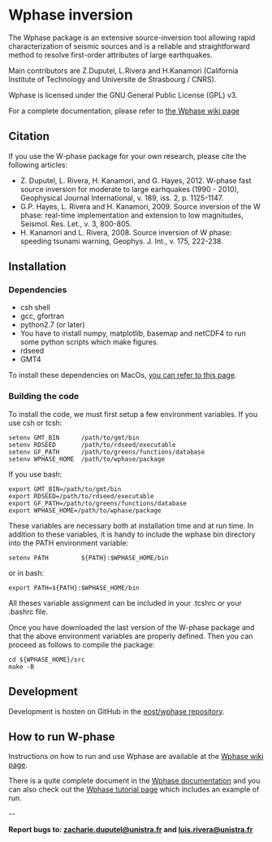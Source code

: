 # Wphase inversion 

The Wphase package is an extensive source-inversion tool allowing rapid characterization of seismic sources and is a reliable and straightforward method to resolve first-order attributes of large earthquakes.   

Main contributors are Z.Duputel, L.Rivera and H.Kanamori (California Institute of Technology and Universite de Strasbourg / CNRS).

Wphase is licensed under the GNU General Public License (GPL) v3.

For a complete documentation, please refer to [the Wphase wiki page](http://wphase.unistra.fr/wiki/doku.php/wphase)

## Citation

If you use the W-phase package for your own research, please cite the following articles:

* Z. Duputel, L. Rivera, H. Kanamori, and G. Hayes, 2012. W-phase fast source inversion for moderate to large earhquakes (1990 - 2010), Geophysical Journal International, v. 189, iss. 2, p. 1125-1147.
* G.P. Hayes, L. Rivera   and H. Kanamori, 2009. Source inversion of the W phase: real-time implementation and extension to low magnitudes, Seismol. Res. Let., v. 3, 800-805.
* H. Kanamori and L. Rivera, 2008. Source inversion of W phase: speeding tsunami warning, Geophys. J. Int., v. 175, 222-238.

## Installation

### Dependencies
* csh shell
* gcc, gfortran
* python2.7 (or later)
* You have to install numpy, matplotlib, basemap and netCDF4 to run some python scripts which make figures.
* rdseed
* GMT4

To install these dependencies on MacOs, [you can refer to this page](http://wphase.unistra.fr/wiki/doku.php/wphase:macos).

### Building the code

To install the code, we must first setup a few environment variables. If you use csh or tcsh:

```
setenv GMT_BIN      /path/to/gmt/bin
setenv RDSEED       /path/to/rdseed/executable
setenv GF_PATH      /path/to/greens/functions/database
setenv WPHASE_HOME  /path/to/wphase/package
```

If you use bash:

```
export GMT_BIN=/path/to/gmt/bin
export RDSEED=/path/to/rdseed/executable
export GF_PATH=/path/to/greens/functions/database
export WPHASE_HOME=/path/to/wphase/package
```

These variables are necessary both at installation time and at run time. In addition to these variables, it is handy to include the wphase bin directory into the PATH environment variable:

```
setenv PATH         ${PATH}:$WPHASE_HOME/bin
```

or in bash:

```
export PATH=${PATH}:$WPHASE_HOME/bin
```

All theses variable assignment can be included in your .tcshrc or your .bashrc file.

Once you have downloaded the last version of the W-phase package and that the above environment variables are properly defined. Then you can proceed as follows to compile the package:

```
cd ${WPHASE_HOME}/src
make -B
```


## Development
Development is hosten on GitHub in the [eost/wphase repository](https://github.com/eost/wphase).


## How to run W-phase

Instructions on how to run and use Wphase are available at the [Wphase wiki page](http://wphase.unistra.fr/wiki/doku.php/wphase). 

There is a quite complete document in the [Wphase documentation](http://wphase.unistra.fr/wiki/doku.php/wphase:documentation) and you can also check out the [Wphase tutorial page](http://wphase.unistra.fr/wiki/doku.php/wphase:tutorial) which includes an example of run.

-- 

**Report bugs to: <zacharie.duputel@unistra.fr> and <luis.rivera@unistra.fr>**
